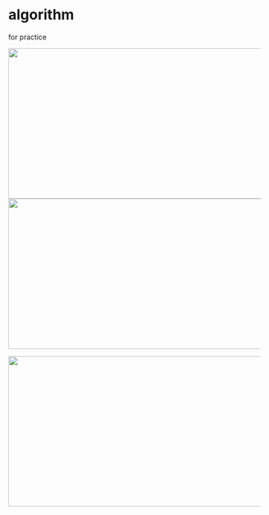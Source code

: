 # algorithm
for practice

<img
src="https://render.gitanimals.org/farms/leedongkyu0407"
width="600"
height="300"
/>
<img src="https://api.solve-nyang.com/compose/use02012" width="600" height="300"/>

<a href="https://www.solve-nyang.com"><img src="https://dev.api.solve-nyang.com/compose/use02012" width="600" height="300"/></a>

